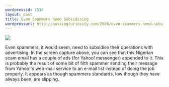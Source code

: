 ```yaml
---
wordpressid: 1518
layout: post
title: Even Spammers Need Subsidising
wordpressurl: http://passingcuriosity.com/2006/even-spammers-need-subsidising/
---
```


![](https://photos1.blogger.com/blogger/5615/352/320/spam.jpg)

Even spammers, it would seem, need to subsidise their operations with
advertising. In the screen capture above, you can see that this Nigerian
scam email has a couple of ads (for Yahoo! messenger) appended to it.
This is probably the result of some bit of filth spammer sending their
message from Yahoo!'s web-mail service to an e-mail list instead of
doing the job properly. It appears as though spammers standards, low
though they have always been, are slipping.
